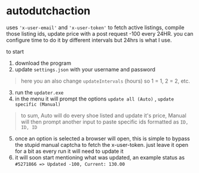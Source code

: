 # autodutchaction

uses `'x-user-email'` and `'x-user-token'` to fetch active listings, compile those listing ids, update price with a post request -100 every 24HR. you can configure time to do it by different intervals but 24hrs is what I use. 

to start

1. download the program
2. update `settings.json` with your username and password
> here you an also change `updateIntervals` (hours) so 1 = 1, 2 = 2, etc.
3.  run the `updater.exe`
4.  in the menu it will prompt the options `update all (Auto)` , `update specific (Manual)`
> to sum, Auto will do every shoe listed and update it's price, Manual will then prompt another input to paste specific ids formatted as `ID, ID, ID`
5. once an option is selected a browser will open, this is simple to bypass the stupid manual captcha to fetch the x-user-token. just leave it open for a bit as every run it will need to update it
6. it will soon start mentioning what was updated, an example status as `#5271866 => Updated -100, Current: 130.00`

